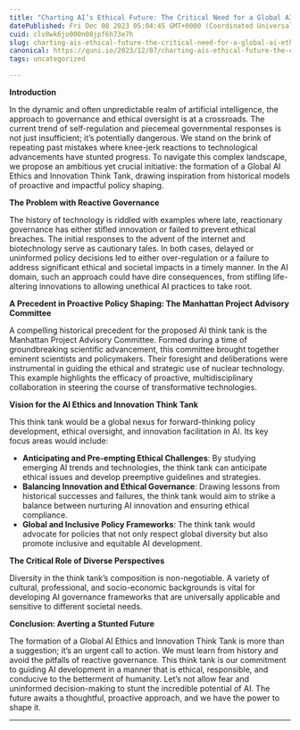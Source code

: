 ```yaml
---
title: "Charting AI’s Ethical Future: The Critical Need for a Global AI Ethics and Innovation Think Tank"
datePublished: Fri Dec 08 2023 05:04:45 GMT+0000 (Coordinated Universal Time)
cuid: clv8wk6jo000n08jpf6h73e7h
slug: charting-ais-ethical-future-the-critical-need-for-a-global-ai-ethics-and-innovation-think-tank
canonical: https://quni.io/2023/12/07/charting-ais-ethical-future-the-critical-need-for-a-global-ai-ethics-and-innovation-think-tank/
tags: uncategorized

---
```


**Introduction**

In the dynamic and often unpredictable realm of artificial intelligence, the approach to governance and ethical oversight is at a crossroads. The current trend of self-regulation and piecemeal governmental responses is not just insufficient; it’s potentially dangerous. We stand on the brink of repeating past mistakes where knee-jerk reactions to technological advancements have stunted progress. To navigate this complex landscape, we propose an ambitious yet crucial initiative: the formation of a Global AI Ethics and Innovation Think Tank, drawing inspiration from historical models of proactive and impactful policy shaping.

**The Problem with Reactive Governance**

The history of technology is riddled with examples where late, reactionary governance has either stifled innovation or failed to prevent ethical breaches. The initial responses to the advent of the internet and biotechnology serve as cautionary tales. In both cases, delayed or uninformed policy decisions led to either over-regulation or a failure to address significant ethical and societal impacts in a timely manner. In the AI domain, such an approach could have dire consequences, from stifling life-altering innovations to allowing unethical AI practices to take root.

**A Precedent in Proactive Policy Shaping: The Manhattan Project Advisory Committee**

A compelling historical precedent for the proposed AI think tank is the Manhattan Project Advisory Committee. Formed during a time of groundbreaking scientific advancement, this committee brought together eminent scientists and policymakers. Their foresight and deliberations were instrumental in guiding the ethical and strategic use of nuclear technology. This example highlights the efficacy of proactive, multidisciplinary collaboration in steering the course of transformative technologies.

**Vision for the AI Ethics and Innovation Think Tank**

This think tank would be a global nexus for forward-thinking policy development, ethical oversight, and innovation facilitation in AI. Its key focus areas would include:

*   **Anticipating and Pre-empting Ethical Challenges**: By studying emerging AI trends and technologies, the think tank can anticipate ethical issues and develop preemptive guidelines and strategies.
*   **Balancing Innovation and Ethical Governance**: Drawing lessons from historical successes and failures, the think tank would aim to strike a balance between nurturing AI innovation and ensuring ethical compliance.
*   **Global and Inclusive Policy Frameworks**: The think tank would advocate for policies that not only respect global diversity but also promote inclusive and equitable AI development.

**The Critical Role of Diverse Perspectives**

Diversity in the think tank’s composition is non-negotiable. A variety of cultural, professional, and socio-economic backgrounds is vital for developing AI governance frameworks that are universally applicable and sensitive to different societal needs.

**Conclusion: Averting a Stunted Future**

The formation of a Global AI Ethics and Innovation Think Tank is more than a suggestion; it’s an urgent call to action. We must learn from history and avoid the pitfalls of reactive governance. This think tank is our commitment to guiding AI development in a manner that is ethical, responsible, and conducive to the betterment of humanity. Let’s not allow fear and uninformed decision-making to stunt the incredible potential of AI. The future awaits a thoughtful, proactive approach, and we have the power to shape it.

* * *